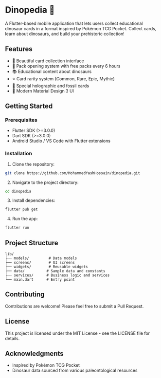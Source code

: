 # Dinopedia 🦖

A Flutter-based mobile application that lets users collect educational dinosaur cards in a format inspired by Pokémon TCG Pocket. Collect cards, learn about dinosaurs, and build your prehistoric collection!

## Features

- 📱 Beautiful card collection interface
- 🎴 Pack opening system with free packs every 6 hours
- 📚 Educational content about dinosaurs
- ⭐ Card rarity system (Common, Rare, Epic, Mythic)
- 💫 Special holographic and fossil cards
- 🎨 Modern Material Design 3 UI

## Getting Started

### Prerequisites

- Flutter SDK (>=3.0.0)
- Dart SDK (>=3.0.0)
- Android Studio / VS Code with Flutter extensions

### Installation

1. Clone the repository:
```bash
git clone https://github.com/MohammedYashHossain/dinopedia.git
```

2. Navigate to the project directory:
```bash
cd dinopedia
```

3. Install dependencies:
```bash
flutter pub get
```

4. Run the app:
```bash
flutter run
```

## Project Structure

```
lib/
├── models/         # Data models
├── screens/        # UI screens
├── widgets/        # Reusable widgets
├── data/          # Sample data and constants
├── services/      # Business logic and services
└── main.dart      # Entry point
```

## Contributing

Contributions are welcome! Please feel free to submit a Pull Request.

## License

This project is licensed under the MIT License - see the LICENSE file for details.

## Acknowledgments

- Inspired by Pokémon TCG Pocket
- Dinosaur data sourced from various paleontological resources 